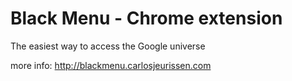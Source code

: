 Black Menu - Chrome extension
==========

The easiest way to access the Google universe

more info: http://blackmenu.carlosjeurissen.com

